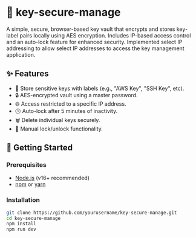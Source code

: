 # 🔐 key-secure-manage

A simple, secure, browser-based key vault that encrypts and stores key-label pairs locally using AES encryption. Includes IP-based access control and an auto-lock feature for enhanced security. Implemented select IP addressing to allow select IP addresses to access the key management application.

## ✨ Features

- 🔑 Store sensitive keys with labels (e.g., "AWS Key", "SSH Key", etc).
- 🔒 AES-encrypted vault using a master password.
- 🌐 Access restricted to a specific IP address.
- 🕒 Auto-lock after 5 minutes of inactivity.
- 🗑 Delete individual keys securely.
- 🔐 Manual lock/unlock functionality.

## 🚀 Getting Started

### Prerequisites

- [Node.js](https://nodejs.org/) (v16+ recommended)
- [npm](https://www.npmjs.com/) or [yarn](https://yarnpkg.com/)

### Installation

```bash
git clone https://github.com/yourusername/key-secure-manage.git
cd key-secure-manage
npm install
npm run dev
